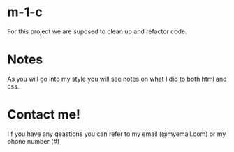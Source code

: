 # m-1-c

For this project we are suposed to clean up and refactor code. 

# Notes 

As you will go into my style you will see notes on what I did to both html and css. 

# Contact me!

I f you have any qeastions you can refer to my email (@myemail.com) or my phone number (#)